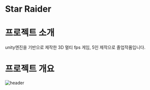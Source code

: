 # Star Raider
# 프로젝트 소개
unity엔진을 기반으로 제작한 3D 멀티 fps 게임, 5인 제작으로 졸업작품입니다.

# 프로젝트 개요
![header](https://capsule-render.vercel.app/api?type=wave&color=auto&height=300&section=header&text=capsule%20render&fontSize=90)

